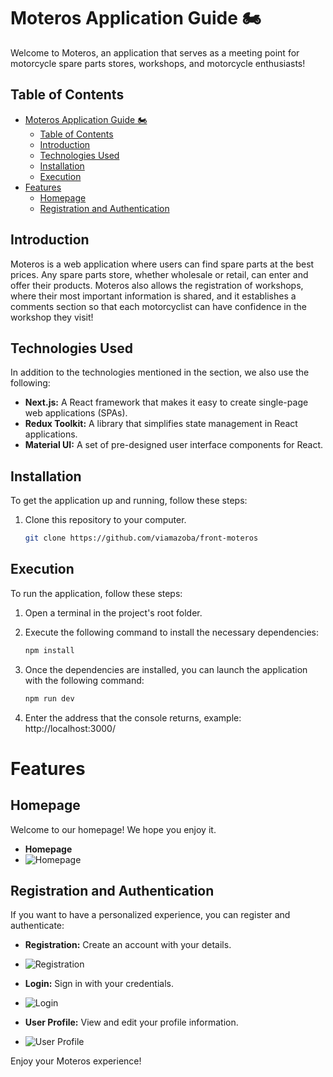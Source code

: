 # Moteros Application Guide 🏍️

Welcome to Moteros, an application that serves as a meeting point for motorcycle spare parts stores, workshops, and motorcycle enthusiasts!

## Table of Contents

- [Moteros Application Guide 🏍️](#moteros-application-guide-)
  - [Table of Contents](#table-of-contents)
  - [Introduction](#introduction)
  - [Technologies Used](#technologies-used)
  - [Installation](#installation)
  - [Execution](#execution)
- [Features](#features)
  - [Homepage](#homepage)
  - [Registration and Authentication](#registration-and-authentication)

## Introduction

Moteros is a web application where users can find spare parts at the best prices. Any spare parts store, whether wholesale or retail, can enter and offer their products. Moteros also allows the registration of workshops, where their most important information is shared, and it establishes a comments section so that each motorcyclist can have confidence in the workshop they visit!

## Technologies Used

In addition to the technologies mentioned in the section, we also use the following:

- **Next.js:** A React framework that makes it easy to create single-page web applications (SPAs).
- **Redux Toolkit:** A library that simplifies state management in React applications.
- **Material UI:** A set of pre-designed user interface components for React.

## Installation

To get the application up and running, follow these steps:

1. Clone this repository to your computer.

   ```bash
   git clone https://github.com/viamazoba/front-moteros
   ```

## Execution

To run the application, follow these steps:

1. Open a terminal in the project's root folder.

2. Execute the following command to install the necessary dependencies:

   ```bash
   npm install
   ```

3. Once the dependencies are installed, you can launch the application with the following command:

   ```bash
   npm run dev
   ```

4. Enter the address that the console returns, example: http://localhost:3000/

# Features

## Homepage

Welcome to our homepage! We hope you enjoy it.

- **Homepage**
- ![Homepage](/homepage.png)

## Registration and Authentication

If you want to have a personalized experience, you can register and authenticate:

- **Registration:** Create an account with your details.
- ![Registration](/registration.png)

- **Login:** Sign in with your credentials.
- ![Login](/login.png)

- **User Profile:** View and edit your profile information.
- ![User Profile](/user-profile.png)

Enjoy your Moteros experience!
